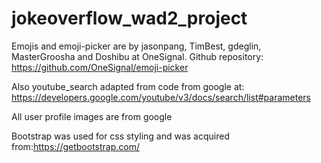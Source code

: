 # jokeoverflow_wad2_project
	
Emojis and emoji-picker are by jasonpang, TimBest, gdeglin, MasterGroosha and Doshibu
at OneSignal. Github repository: https://github.com/OneSignal/emoji-picker

Also youtube_search adapted from code from google at: https://developers.google.com/youtube/v3/docs/search/list#parameters

All user profile images are from google

Bootstrap was used for css styling and was acquired from:https://getbootstrap.com/